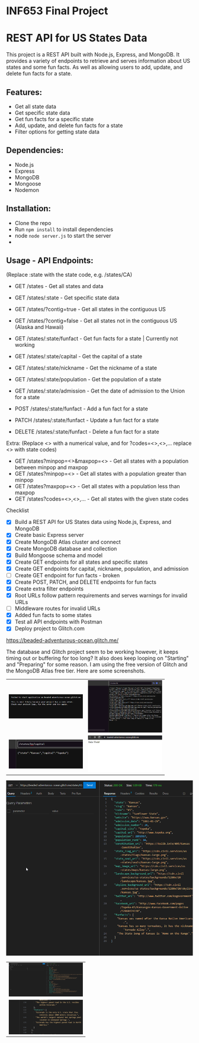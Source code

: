 # INF653 Final Project

# REST API for US States Data

This project is a REST API built with Node.js, Express, and MongoDB. It provides a variety of endpoints to retrieve and serves information about US states and some fun facts. As well as allowing users to add, update, and delete fun facts for a state.

## Features:
- Get all state data
- Get specific state data
- Get fun facts for a specific state
- Add, update, and delete fun facts for a state
- Filter options for getting state data

## Dependencies:
- Node.js
- Express
- MongoDB
- Mongoose
- Nodemon

## Installation:
- Clone the repo
- Run `npm install` to install dependencies
- node `node server.js` to start the server
-

## Usage - API Endpoints:
(Replace :state with the state code, e.g. /states/CA)
- GET /states - Get all states and data
- GET /states/:state - Get specific state data
- GET /states/?contig=true - Get all states in the contiguous US
- GET /states/?contig=false - Get all states not in the contiguous US (Alaska and Hawaii)
- GET /states/:state/funfact - Get fun facts for a state | Currently not working
- GET /states/:state/capital - Get the capital of a state
- GET /states/:state/nickname - Get the nickname of a state
- GET /states/:state/population - Get the population of a state
- GET /states/:state/admission - Get the date of admission to the Union for a state

- POST /states/:state/funfact - Add a fun fact for a state
- PATCH /states/:state/funfact - Update a fun fact for a state
- DELETE /states/:state/funfact - Delete a fun fact for a state

Extra:
(Replace <> with a numerical value, and for ?codes=<>,<>,... replace <> with state codes)
- GET /states?minpop=<>&maxpop=<> - Get all states with a population between minpop and maxpop
- GET /states?minpop=<> - Get all states with a population greater than minpop
- GET /states?maxpop=<> - Get all states with a population less than maxpop
- GET /states?codes=<>,<>,... - Get all states with the given state codes


Checklist
- [x] Build a REST API for US States data using Node.js, Express, and MongoDB
- [x] Create basic Express server
- [x] Create MongoDB Atlas cluster and connect
- [x] Create MongoDB database and collection
- [x] Build Mongoose schema and model
- [x] Create GET endpoints for all states and specific states
- [x] Create GET endpoints for capital, nickname, population, and admission
- [ ] Create GET endpoint for fun facts - broken
- [x] Create POST, PATCH, and DELETE endpoints for fun facts
- [x] Create extra filter endpoints
- [x] Root URLs follow pattern requirements and serves warnings for invalid URLs
- [ ] Middleware routes for invalid URLs
- [x] Added fun facts to some states
- [x] Test all API endpoints with Postman
- [x] Deploy project to Glitch.com

https://beaded-adventurous-ocean.glitch.me/

The database and Glitch project seem to be working however, it keeps timing out or buffering for too long? It also does keep looping on "Starting" and "Preparing" for some reason. I am using the free version of Glitch and the MongoDB Atlas free tier. Here are some screenshots.

<table>
  <tr>
    <td><img src="img/75XLwqF.png" alt="Image 1" width="200"/></td>
    <td><img src="img/G9cTVdT.png" alt="Image 2" width="200"/></td>
  </tr>
  <tr>
    <td><img src="img/kUhn3C0.png" alt="Image 3" width="200"/></td>
    <td><img src="img/kvoq8pz.png" alt="Image 4" width="200"/></td>
  </tr>
</table>


![Alt Text](img/PLcc8aT.png)


<table>
  <tr>
    <td><img src="img/a8b5HGn.png" alt="Image 1" width="200"/></td>
  </tr>
  <tr>
  <td><img src="img/MenStDd.png" alt="Image 2" width="200"/></td>
  </tr>
</table>